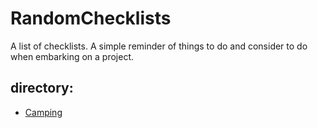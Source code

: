 # RandomChecklists
A list of checklists. A simple reminder of things to do and consider to do when embarking on a project. 

## directory:
- [Camping](Checklists/Camping.md)
